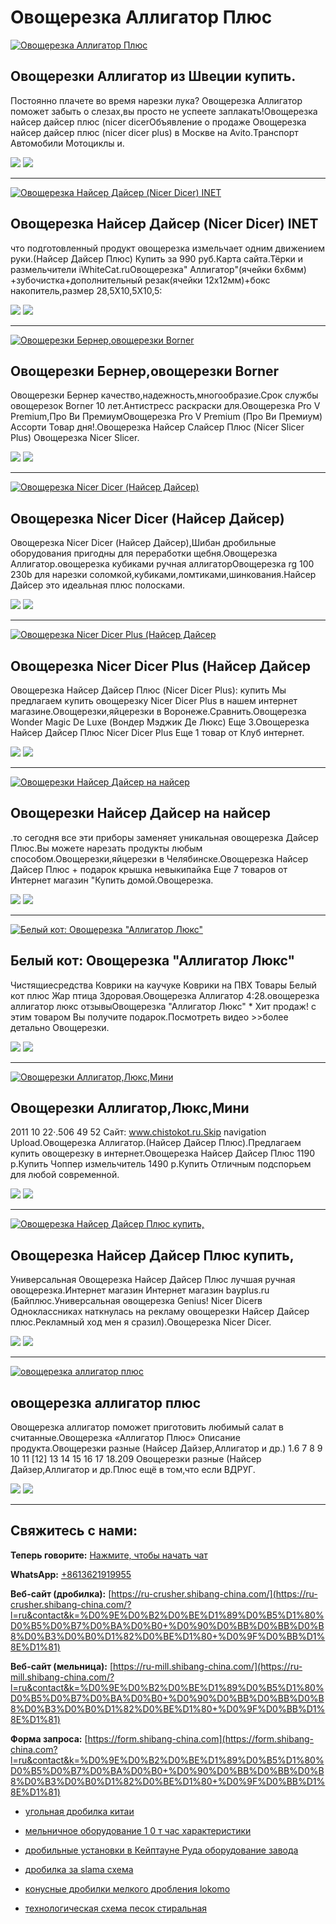 # Овощерезка Аллигатор Плюс

<a href="https://swt.shibang-china.com/?l=ru&img&k=%D0%9E%D0%B2%D0%BE%D1%89%D0%B5%D1%80%D0%B5%D0%B7%D0%BA%D0%B0+%D0%90%D0%BB%D0%BB%D0%B8%D0%B3%D0%B0%D1%82%D0%BE%D1%80+%D0%9F%D0%BB%D1%8E%D1%81" target="_blank">![Овощерезка Аллигатор Плюс](http://static.shibang-china.com/all-800x300/895.jpg)</a>

## Овощерезки Аллигатор из Швеции купить.
Постоянно плачете во время нарезки лука? Овощерезка Аллигатор поможет забыть о слезах,вы просто не успеете заплакать!Овощерезка найсер дайсер плюс (nicer dicerОбъявление о продаже Овощерезка найсер дайсер плюс (nicer dicer plus) в Москве на Avito.Транспорт Автомобили Мотоциклы и.


<a href="https://whatsapp.shibangsoft.com/WhatsApp.php" target="_blank" title="WhatsApp">![](http://static.shibang-china.com/icon/whatsapp.png)</a> <a href="https://swt.shibang-china.com/?l=ru&icon&k=%D0%9E%D0%B2%D0%BE%D1%89%D0%B5%D1%80%D0%B5%D0%B7%D0%BA%D0%B0+%D0%90%D0%BB%D0%BB%D0%B8%D0%B3%D0%B0%D1%82%D0%BE%D1%80+%D0%9F%D0%BB%D1%8E%D1%81" target="_blank">![](http://static.shibang-china.com/icon/chat-ru.png)</a>

---

<a href="https://swt.shibang-china.com/?l=ru&img&k=%D0%9E%D0%B2%D0%BE%D1%89%D0%B5%D1%80%D0%B5%D0%B7%D0%BA%D0%B0+%D0%90%D0%BB%D0%BB%D0%B8%D0%B3%D0%B0%D1%82%D0%BE%D1%80+%D0%9F%D0%BB%D1%8E%D1%81" target="_blank">![Овощерезка Найсер Дайсер (Nicer Dicer) INET](http://static.shibang-china.com/all-800x300/303.jpg)</a>

## Овощерезка Найсер Дайсер (Nicer Dicer) INET
что подготовленный продукт овощерезка измельчает одним движением руки.(Найсер Дайсер Плюс) Купить за 990 руб.Карта сайта.Тёрки и размельчители iWhiteCat.ruОвощерезка" Аллигатор"(ячейки 6х6мм) +зубочистка+дополнительный резак(ячейки 12х12мм)+бокс накопитель,размер 28,5Х10,5Х10,5:


<a href="https://whatsapp.shibangsoft.com/WhatsApp.php" target="_blank" title="WhatsApp">![](http://static.shibang-china.com/icon/whatsapp.png)</a> <a href="https://swt.shibang-china.com/?l=ru&icon&k=%D0%9E%D0%B2%D0%BE%D1%89%D0%B5%D1%80%D0%B5%D0%B7%D0%BA%D0%B0+%D0%90%D0%BB%D0%BB%D0%B8%D0%B3%D0%B0%D1%82%D0%BE%D1%80+%D0%9F%D0%BB%D1%8E%D1%81" target="_blank">![](http://static.shibang-china.com/icon/chat-ru.png)</a>

---

<a href="https://swt.shibang-china.com/?l=ru&img&k=%D0%9E%D0%B2%D0%BE%D1%89%D0%B5%D1%80%D0%B5%D0%B7%D0%BA%D0%B0+%D0%90%D0%BB%D0%BB%D0%B8%D0%B3%D0%B0%D1%82%D0%BE%D1%80+%D0%9F%D0%BB%D1%8E%D1%81" target="_blank">![Овощерезки Бернер,овощерезки Borner](http://static.shibang-china.com/all-800x300/700.jpg)</a>

## Овощерезки Бернер,овощерезки Borner
Овощерезки Бернер качество,надежность,многообразие.Срок службы овощерезок Borner 10 лет.Антистресс раскраски для.Овощерезка Pro V Premium,Про Ви ПремиумОвощерезка Pro V Premium (Про Ви Премиум) Ассорти Товар дня!.Овощерезка Найсер Слайсер Плюс (Nicer Slicer Plus) Овощерезка Nicer Slicer.


<a href="https://whatsapp.shibangsoft.com/WhatsApp.php" target="_blank" title="WhatsApp">![](http://static.shibang-china.com/icon/whatsapp.png)</a> <a href="https://swt.shibang-china.com/?l=ru&icon&k=%D0%9E%D0%B2%D0%BE%D1%89%D0%B5%D1%80%D0%B5%D0%B7%D0%BA%D0%B0+%D0%90%D0%BB%D0%BB%D0%B8%D0%B3%D0%B0%D1%82%D0%BE%D1%80+%D0%9F%D0%BB%D1%8E%D1%81" target="_blank">![](http://static.shibang-china.com/icon/chat-ru.png)</a>

---

<a href="https://swt.shibang-china.com/?l=ru&img&k=%D0%9E%D0%B2%D0%BE%D1%89%D0%B5%D1%80%D0%B5%D0%B7%D0%BA%D0%B0+%D0%90%D0%BB%D0%BB%D0%B8%D0%B3%D0%B0%D1%82%D0%BE%D1%80+%D0%9F%D0%BB%D1%8E%D1%81" target="_blank">![Овощерезка Nicer Dicer (Найсер Дайсер)](http://static.shibang-china.com/all-800x300/990.jpg)</a>

## Овощерезка Nicer Dicer (Найсер Дайсер)
Овощерезка Nicer Dicer (Найсер Дайсер),Шибан дробильные оборудования пригодны для переработки щебня.Овощерезка Аллигатор.овощерезка кубиками ручная аллигаторОвощерезка rg 100 230b для нарезки соломкой,кубиками,ломтиками,шинкования.Найсер Дайсер это идеальная плюс полосками.


<a href="https://whatsapp.shibangsoft.com/WhatsApp.php" target="_blank" title="WhatsApp">![](http://static.shibang-china.com/icon/whatsapp.png)</a> <a href="https://swt.shibang-china.com/?l=ru&icon&k=%D0%9E%D0%B2%D0%BE%D1%89%D0%B5%D1%80%D0%B5%D0%B7%D0%BA%D0%B0+%D0%90%D0%BB%D0%BB%D0%B8%D0%B3%D0%B0%D1%82%D0%BE%D1%80+%D0%9F%D0%BB%D1%8E%D1%81" target="_blank">![](http://static.shibang-china.com/icon/chat-ru.png)</a>

---

<a href="https://swt.shibang-china.com/?l=ru&img&k=%D0%9E%D0%B2%D0%BE%D1%89%D0%B5%D1%80%D0%B5%D0%B7%D0%BA%D0%B0+%D0%90%D0%BB%D0%BB%D0%B8%D0%B3%D0%B0%D1%82%D0%BE%D1%80+%D0%9F%D0%BB%D1%8E%D1%81" target="_blank">![Овощерезка Nicer Dicer Plus (Найсер Дайсер](http://static.shibang-china.com/all-800x300/1096.jpg)</a>

## Овощерезка Nicer Dicer Plus (Найсер Дайсер
Овощерезка Найсер Дайсер Плюс (Nicer Dicer Plus): купить Мы предлагаем купить овощерезку Nicer Dicer Plus в нашем интернет магазине.Овощерезки,яйцерезки в Воронеже.Сравнить.Овощерезка Wonder Magic De Luxe (Вондер Мэджик Де Люкс) Еще 3.Овощерезка Найсер Дайсер Плюс Nicer Dicer Plus Еще 1 товар от Клуб интернет.


<a href="https://whatsapp.shibangsoft.com/WhatsApp.php" target="_blank" title="WhatsApp">![](http://static.shibang-china.com/icon/whatsapp.png)</a> <a href="https://swt.shibang-china.com/?l=ru&icon&k=%D0%9E%D0%B2%D0%BE%D1%89%D0%B5%D1%80%D0%B5%D0%B7%D0%BA%D0%B0+%D0%90%D0%BB%D0%BB%D0%B8%D0%B3%D0%B0%D1%82%D0%BE%D1%80+%D0%9F%D0%BB%D1%8E%D1%81" target="_blank">![](http://static.shibang-china.com/icon/chat-ru.png)</a>

---

<a href="https://swt.shibang-china.com/?l=ru&img&k=%D0%9E%D0%B2%D0%BE%D1%89%D0%B5%D1%80%D0%B5%D0%B7%D0%BA%D0%B0+%D0%90%D0%BB%D0%BB%D0%B8%D0%B3%D0%B0%D1%82%D0%BE%D1%80+%D0%9F%D0%BB%D1%8E%D1%81" target="_blank">![Овощерезки Найсер Дайсер на найсер](http://static.shibang-china.com/all-800x300/1310.jpg)</a>

## Овощерезки Найсер Дайсер на найсер
.то сегодня все эти приборы заменяет уникальная овощерезка Дайсер Плюс.Вы можете нарезать продукты любым способом.Овощерезки,яйцерезки в Челябинске.Овощерезка Найсер Дайсер Плюс + подарок крышка невыкипайка Еще 7 товаров от Интернет магазин "Купить домой.Овощерезка.


<a href="https://whatsapp.shibangsoft.com/WhatsApp.php" target="_blank" title="WhatsApp">![](http://static.shibang-china.com/icon/whatsapp.png)</a> <a href="https://swt.shibang-china.com/?l=ru&icon&k=%D0%9E%D0%B2%D0%BE%D1%89%D0%B5%D1%80%D0%B5%D0%B7%D0%BA%D0%B0+%D0%90%D0%BB%D0%BB%D0%B8%D0%B3%D0%B0%D1%82%D0%BE%D1%80+%D0%9F%D0%BB%D1%8E%D1%81" target="_blank">![](http://static.shibang-china.com/icon/chat-ru.png)</a>

---

<a href="https://swt.shibang-china.com/?l=ru&img&k=%D0%9E%D0%B2%D0%BE%D1%89%D0%B5%D1%80%D0%B5%D0%B7%D0%BA%D0%B0+%D0%90%D0%BB%D0%BB%D0%B8%D0%B3%D0%B0%D1%82%D0%BE%D1%80+%D0%9F%D0%BB%D1%8E%D1%81" target="_blank">![Белый кот: Овощерезка "Аллигатор Люкс"](http://static.shibang-china.com/all-800x300/1463.jpg)</a>

## Белый кот: Овощерезка "Аллигатор Люкс"
Чистящиесредства Коврики на каучуке Коврики на ПВХ Товары Белый кот плюс Жар птица Здоровая.Овощерезка Аллигатор 4:28.овощерезка аллигатор люкс отзывыОвощерезка "Аллигатор Люкс" * Хит продаж! c этим товаром Вы получите подарок.Посмотреть видео >>более детально Овощерезки.


<a href="https://whatsapp.shibangsoft.com/WhatsApp.php" target="_blank" title="WhatsApp">![](http://static.shibang-china.com/icon/whatsapp.png)</a> <a href="https://swt.shibang-china.com/?l=ru&icon&k=%D0%9E%D0%B2%D0%BE%D1%89%D0%B5%D1%80%D0%B5%D0%B7%D0%BA%D0%B0+%D0%90%D0%BB%D0%BB%D0%B8%D0%B3%D0%B0%D1%82%D0%BE%D1%80+%D0%9F%D0%BB%D1%8E%D1%81" target="_blank">![](http://static.shibang-china.com/icon/chat-ru.png)</a>

---

<a href="https://swt.shibang-china.com/?l=ru&img&k=%D0%9E%D0%B2%D0%BE%D1%89%D0%B5%D1%80%D0%B5%D0%B7%D0%BA%D0%B0+%D0%90%D0%BB%D0%BB%D0%B8%D0%B3%D0%B0%D1%82%D0%BE%D1%80+%D0%9F%D0%BB%D1%8E%D1%81" target="_blank">![Овощерезки Аллигатор,Люкс,Мини](http://static.shibang-china.com/all-800x300/889.jpg)</a>

## Овощерезки Аллигатор,Люкс,Мини
2011 10 22·.506 49 52 Сайт: www.chistokot.ru.Skip navigation Upload.Овощерезка Аллигатор.(Найсер Дайсер Плюс).Предлагаем купить овощерезку в интернет.Овощерезка Найсер Дайсер Плюс 1190 р.Купить Чоппер измельчитель 1490 р.Купить Отличным подспорьем для любой современной.


<a href="https://whatsapp.shibangsoft.com/WhatsApp.php" target="_blank" title="WhatsApp">![](http://static.shibang-china.com/icon/whatsapp.png)</a> <a href="https://swt.shibang-china.com/?l=ru&icon&k=%D0%9E%D0%B2%D0%BE%D1%89%D0%B5%D1%80%D0%B5%D0%B7%D0%BA%D0%B0+%D0%90%D0%BB%D0%BB%D0%B8%D0%B3%D0%B0%D1%82%D0%BE%D1%80+%D0%9F%D0%BB%D1%8E%D1%81" target="_blank">![](http://static.shibang-china.com/icon/chat-ru.png)</a>

---

<a href="https://swt.shibang-china.com/?l=ru&img&k=%D0%9E%D0%B2%D0%BE%D1%89%D0%B5%D1%80%D0%B5%D0%B7%D0%BA%D0%B0+%D0%90%D0%BB%D0%BB%D0%B8%D0%B3%D0%B0%D1%82%D0%BE%D1%80+%D0%9F%D0%BB%D1%8E%D1%81" target="_blank">![Овощерезка Найсер Дайсер Плюс купить,](http://static.shibang-china.com/all-800x300/1477.jpg)</a>

## Овощерезка Найсер Дайсер Плюс купить,
Универсальная Овощерезка Найсер Дайсер Плюс лучшая ручная овощерезка.Интернет магазин Интернет магазин bayplus.ru (Байплюс.Универсальная овощерезка Genius! Nicer Dicerв Одноклассниках наткнулась на рекламу овощерезки Найсер Дайсер плюс.Рекламный ход мен я сразил).Овощерезка Nicer Dicer.


<a href="https://whatsapp.shibangsoft.com/WhatsApp.php" target="_blank" title="WhatsApp">![](http://static.shibang-china.com/icon/whatsapp.png)</a> <a href="https://swt.shibang-china.com/?l=ru&icon&k=%D0%9E%D0%B2%D0%BE%D1%89%D0%B5%D1%80%D0%B5%D0%B7%D0%BA%D0%B0+%D0%90%D0%BB%D0%BB%D0%B8%D0%B3%D0%B0%D1%82%D0%BE%D1%80+%D0%9F%D0%BB%D1%8E%D1%81" target="_blank">![](http://static.shibang-china.com/icon/chat-ru.png)</a>

---

<a href="https://swt.shibang-china.com/?l=ru&img&k=%D0%9E%D0%B2%D0%BE%D1%89%D0%B5%D1%80%D0%B5%D0%B7%D0%BA%D0%B0+%D0%90%D0%BB%D0%BB%D0%B8%D0%B3%D0%B0%D1%82%D0%BE%D1%80+%D0%9F%D0%BB%D1%8E%D1%81" target="_blank">![овощерезка аллигатор плюс](http://static.shibang-china.com/all-800x300/1363.jpg)</a>

## овощерезка аллигатор плюс
Овощерезка аллигатор поможет приготовить любимый салат в считанные.Овощерезка «Аллигатор Плюс» Описание продукта.Овощерезки разные (Найсер Дайзер,Аллигатор и др.) 1.6 7 8 9 10 11 [12] 13 14 15 16 17 18.209 Овощерезки разные (Найсер Дайзер,Аллигатор и др.Плюс ещё в том,что если ВДРУГ.


<a href="https://whatsapp.shibangsoft.com/WhatsApp.php" target="_blank" title="WhatsApp">![](http://static.shibang-china.com/icon/whatsapp.png)</a> <a href="https://swt.shibang-china.com/?l=ru&icon&k=%D0%9E%D0%B2%D0%BE%D1%89%D0%B5%D1%80%D0%B5%D0%B7%D0%BA%D0%B0+%D0%90%D0%BB%D0%BB%D0%B8%D0%B3%D0%B0%D1%82%D0%BE%D1%80+%D0%9F%D0%BB%D1%8E%D1%81" target="_blank">![](http://static.shibang-china.com/icon/chat-ru.png)</a>

---
## Свяжитесь с нами:

**Теперь говорите:** [Нажмите, чтобы начать чат](https://swt.shibang-china.com?l=ru&contact&k=%D0%9E%D0%B2%D0%BE%D1%89%D0%B5%D1%80%D0%B5%D0%B7%D0%BA%D0%B0+%D0%90%D0%BB%D0%BB%D0%B8%D0%B3%D0%B0%D1%82%D0%BE%D1%80+%D0%9F%D0%BB%D1%8E%D1%81)

**WhatsApp:**  [+8613621919955](https://whatsapp.shibangsoft.com/WhatsApp.php)

**Веб-сайт (дробилка):** [https://ru-crusher.shibang-china.com/](https://ru-crusher.shibang-china.com/?l=ru&contact&k=%D0%9E%D0%B2%D0%BE%D1%89%D0%B5%D1%80%D0%B5%D0%B7%D0%BA%D0%B0+%D0%90%D0%BB%D0%BB%D0%B8%D0%B3%D0%B0%D1%82%D0%BE%D1%80+%D0%9F%D0%BB%D1%8E%D1%81)

**Веб-сайт (мельница):** [https://ru-mill.shibang-china.com/](https://ru-mill.shibang-china.com/?l=ru&contact&k=%D0%9E%D0%B2%D0%BE%D1%89%D0%B5%D1%80%D0%B5%D0%B7%D0%BA%D0%B0+%D0%90%D0%BB%D0%BB%D0%B8%D0%B3%D0%B0%D1%82%D0%BE%D1%80+%D0%9F%D0%BB%D1%8E%D1%81)

**Форма запроса:** [https://form.shibang-china.com](https://form.shibang-china.com?l=ru&contact&k=%D0%9E%D0%B2%D0%BE%D1%89%D0%B5%D1%80%D0%B5%D0%B7%D0%BA%D0%B0+%D0%90%D0%BB%D0%BB%D0%B8%D0%B3%D0%B0%D1%82%D0%BE%D1%80+%D0%9F%D0%BB%D1%8E%D1%81)

* [угольная дробилка китаи](../93/%D1%83%D0%B3%D0%BE%D0%BB%D1%8C%D0%BD%D0%B0%D1%8F%20%D0%B4%D1%80%D0%BE%D0%B1%D0%B8%D0%BB%D0%BA%D0%B0%20%D0%BA%D0%B8%D1%82%D0%B0%D0%B8.md)

* [мельничное оборудование 1 0 т час характеристики](../102/%D0%BC%D0%B5%D0%BB%D1%8C%D0%BD%D0%B8%D1%87%D0%BD%D0%BE%D0%B5%20%D0%BE%D0%B1%D0%BE%D1%80%D1%83%D0%B4%D0%BE%D0%B2%D0%B0%D0%BD%D0%B8%D0%B5%201%200%20%D1%82%20%D1%87%D0%B0%D1%81%20%D1%85%D0%B0%D1%80%D0%B0%D0%BA%D1%82%D0%B5%D1%80%D0%B8%D1%81%D1%82%D0%B8%D0%BA%D0%B8.md)

* [дробильные установки в Кейптауне Руда оборудование завода](../98/%D0%B4%D1%80%D0%BE%D0%B1%D0%B8%D0%BB%D1%8C%D0%BD%D1%8B%D0%B5%20%D1%83%D1%81%D1%82%D0%B0%D0%BD%D0%BE%D0%B2%D0%BA%D0%B8%20%D0%B2%20%D0%9A%D0%B5%D0%B9%D0%BF%D1%82%D0%B0%D1%83%D0%BD%D0%B5%20%D0%A0%D1%83%D0%B4%D0%B0%20%D0%BE%D0%B1%D0%BE%D1%80%D1%83%D0%B4%D0%BE%D0%B2%D0%B0%D0%BD%D0%B8%D0%B5%20%D0%B7%D0%B0%D0%B2%D0%BE%D0%B4%D0%B0.md)

* [дробилка зa slama схема](../105/%D0%B4%D1%80%D0%BE%D0%B1%D0%B8%D0%BB%D0%BA%D0%B0%20%D0%B7a%20slama%20%D1%81%D1%85%D0%B5%D0%BC%D0%B0.md)

* [конусные дробилки мелкого дробления lokomo](../105/%D0%BA%D0%BE%D0%BD%D1%83%D1%81%D0%BD%D1%8B%D0%B5%20%D0%B4%D1%80%D0%BE%D0%B1%D0%B8%D0%BB%D0%BA%D0%B8%20%D0%BC%D0%B5%D0%BB%D0%BA%D0%BE%D0%B3%D0%BE%20%D0%B4%D1%80%D0%BE%D0%B1%D0%BB%D0%B5%D0%BD%D0%B8%D1%8F%20lokomo.md)

* [технологическая схема песок стиральная](../94/%D1%82%D0%B5%D1%85%D0%BD%D0%BE%D0%BB%D0%BE%D0%B3%D0%B8%D1%87%D0%B5%D1%81%D0%BA%D0%B0%D1%8F%20%D1%81%D1%85%D0%B5%D0%BC%D0%B0%20%D0%BF%D0%B5%D1%81%D0%BE%D0%BA%20%D1%81%D1%82%D0%B8%D1%80%D0%B0%D0%BB%D1%8C%D0%BD%D0%B0%D1%8F.md)